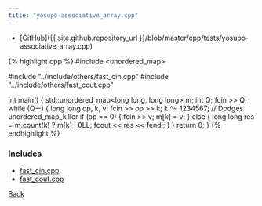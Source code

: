 ```yaml
---
title: "yosupo-associative_array.cpp"
---
```


- [GitHub]({{ site.github.repository_url }}/blob/master/cpp/tests/yosupo-associative_array.cpp)

{% highlight cpp %}
#include <unordered_map>

#include "../include/others/fast_cin.cpp"
#include "../include/others/fast_cout.cpp"

int main() {
  std::unordered_map<long long, long long> m;
  int Q;
  fcin >> Q;
  while (Q--) {
    long long op, k, v;
    fcin >> op >> k;
    k ^= 1234567;  // Dodges unordered_map_killer
    if (op == 0) {
      fcin >> v;
      m[k] = v;
    }
    else {
      long long res = m.count(k) ? m[k] : 0LL;
      fcout << res << fendl;
    }
  }
  return 0;
}
{% endhighlight %}

### Includes

- [fast_cin.cpp](../include/others/fast_cin)
- [fast_cout.cpp](../include/others/fast_cout)

[Back](..)
